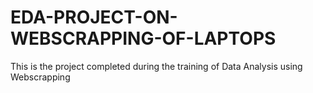 # EDA-PROJECT-ON-WEBSCRAPPING-OF-LAPTOPS
This is the project completed during the training of Data Analysis using Webscrapping
